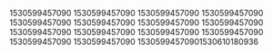 1530599457090
1530599457090
1530599457090
1530599457090
1530599457090
1530599457090
1530599457090
1530599457090
1530599457090
1530599457090
1530599457090
1530599457090
1530599457090
1530599457090
15305994570901530610180936